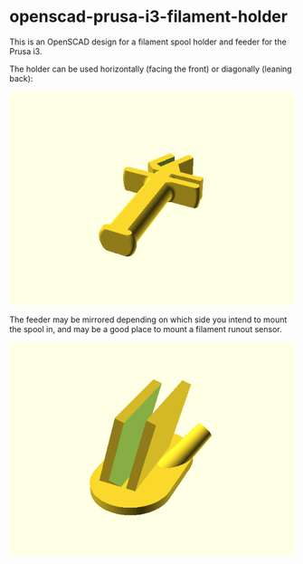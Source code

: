 # openscad-prusa-i3-filament-holder

This is an OpenSCAD design for a filament spool holder and feeder for the Prusa i3. 

The holder can be used horizontally (facing the front) or diagonally (leaning back):

![](img/holder.png)

The feeder may be mirrored depending on which side you intend to mount the spool in, and may be a good place to mount a filament runout sensor.

![](img/feeder.png)
